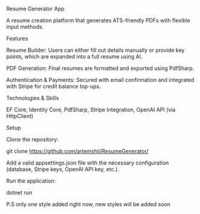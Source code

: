 Resume Generator App

A resume creation platform that generates ATS-friendly PDFs with flexible input methods.

Features

Resume Builder: Users can either fill out details manually or provide key points, which are expanded into a full resume using AI.

PDF Generation: Final resumes are formatted and exported using PdfSharp.

Authentication & Payments: Secured with email confirmation and integrated with Stripe for credit balance top-ups.

Technologies & Skills

EF Core, Identity Core, PdfSharp, Stripe Integration, OpenAI API (via HttpClient)

Setup

Clone the repository:

git clone https://github.com/artemshii/ResumeGenerator/


Add a valid appsettings.json file with the necessary configuration (database, Stripe keys, OpenAI API key, etc.).

Run the application:

dotnet run

P.S only one style added right now, new styles will be added soon
